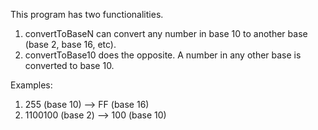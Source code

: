 This program has two functionalities. 
1. convertToBaseN can convert any number in base 10 to another base (base 2, base 16, etc). 
2. convertToBase10 does the opposite. A number in any other base is converted to base 10. 

Examples: 
1. 255 (base 10) --> FF (base 16)
2. 1100100 (base 2) --> 100 (base 10)

